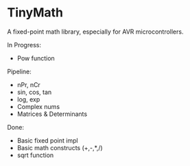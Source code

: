 # TinyMath
A fixed-point math library, especially for AVR microcontrollers.

In Progress:
- Pow function

Pipeline:
- nPr, nCr
- sin, cos, tan
- log, exp
- Complex nums
- Matrices & Determinants

Done:
- Basic fixed point impl
- Basic math constructs (+,-,\*,/) 
- sqrt function
